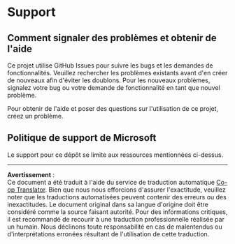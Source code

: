 <!--
CO_OP_TRANSLATOR_METADATA:
{
  "original_hash": "872be8bc1b93ef1dd9ac3d6e8f99f6ab",
  "translation_date": "2025-09-03T22:11:08+00:00",
  "source_file": "SUPPORT.md",
  "language_code": "fr"
}
-->
# Support
## Comment signaler des problèmes et obtenir de l'aide  

Ce projet utilise GitHub Issues pour suivre les bugs et les demandes de fonctionnalités. Veuillez rechercher les problèmes existants avant d'en créer de nouveaux afin d'éviter les doublons. Pour les nouveaux problèmes, signalez votre bug ou votre demande de fonctionnalité en tant que nouvel problème.

Pour obtenir de l'aide et poser des questions sur l'utilisation de ce projet, créez un problème.

## Politique de support de Microsoft  

Le support pour ce dépôt se limite aux ressources mentionnées ci-dessus.

---

**Avertissement** :  
Ce document a été traduit à l'aide du service de traduction automatique [Co-op Translator](https://github.com/Azure/co-op-translator). Bien que nous nous efforcions d'assurer l'exactitude, veuillez noter que les traductions automatisées peuvent contenir des erreurs ou des inexactitudes. Le document original dans sa langue d'origine doit être considéré comme la source faisant autorité. Pour des informations critiques, il est recommandé de recourir à une traduction professionnelle réalisée par un humain. Nous déclinons toute responsabilité en cas de malentendus ou d'interprétations erronées résultant de l'utilisation de cette traduction.